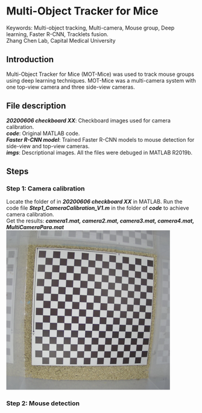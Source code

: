 # Multi-Object Tracker for Mice
Keywords: Multi-object tracking, Multi-camera, Mouse group, Deep learning, Faster R-CNN, Tracklets fusion. <br>
Zhang Chen Lab, Capital Medical University

## Introduction
Multi-Object Tracker for Mice (MOT-Mice) was used to track mouse groups using deep learning techniques.
MOT-Mice was a multi-camera system with one top-view camera and three side-view cameras.

## File description
***20200606 checkboard XX***: Checkboard images used for camera calibration. <br>
***code***: Original MATLAB code.  <br>
***Faster R-CNN model***: Trained Faster R-CNN models to mouse detection for side-view and top-view cameras. <br>
***imgs***: Descriptional images.
All the files were debuged in MATLAB R2019b.

## Steps
### Step 1: Camera calibration
Locate the folder of in ***20200606 checkboard XX*** in MATLAB.
Run the code file ***Step1_CameraCalibration_V1.m*** in the folder of ***code*** to achieve camera calibration. <br>
Get the results: ***camera1.mat, camera2.mat, camera3.mat, camera4.mat, MultiCameraPara.mat***  <br>
![image](https://github.com/ZhangChenLab/Multi-Object-Tracker-for-Mice/blob/master/imgs/20200606132509-camera4.png)
### Step 2: Mouse detection


